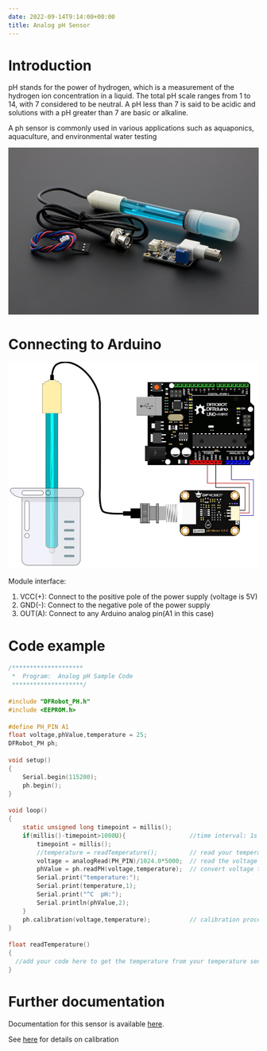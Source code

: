 ```yaml
---
date: 2022-09-14T9:14:00+00:00
title: Analog pH Sensor
---
```


# Introduction

pH stands for the power of hydrogen, which is a measurement of the hydrogen ion concentration in a liquid. The total pH scale ranges from 1 to 14, with 7 considered to be neutral. A pH less than 7 is said to be acidic and solutions with a pH greater than 7 are basic or alkaline.

A ph sensor is commonly used in various applications such as aquaponics, aquaculture, and environmental water testing
                    
![ph](img/ph.jpg)


                 
# Connecting to Arduino

![phw](img/phw.jpg)

Module interface:
1. VCC(+): Connect to the positive pole of the power supply (voltage is 5V)
2. GND(-): Connect to the negative pole of the power supply
3. OUT(A): Connect to any Arduino analog pin(A1 in this case)
                    
# Code example

```c
/********************
 *  Program:  Analog pH Sample Code
 ********************/

#include "DFRobot_PH.h"
#include <EEPROM.h>

#define PH_PIN A1
float voltage,phValue,temperature = 25;
DFRobot_PH ph;

void setup()
{
    Serial.begin(115200);  
    ph.begin();
}

void loop()
{
    static unsigned long timepoint = millis();
    if(millis()-timepoint>1000U){                  //time interval: 1s
        timepoint = millis();
        //temperature = readTemperature();         // read your temperature sensor to execute temperature compensation
        voltage = analogRead(PH_PIN)/1024.0*5000;  // read the voltage
        phValue = ph.readPH(voltage,temperature);  // convert voltage to pH with temperature compensation
        Serial.print("temperature:");
        Serial.print(temperature,1);
        Serial.print("^C  pH:");
        Serial.println(phValue,2);
    }
    ph.calibration(voltage,temperature);           // calibration process by Serail CMD
}

float readTemperature()
{
  //add your code here to get the temperature from your temperature sensor
}
```

# Further documentation

Documentation for this sensor is available [here](https://wiki.dfrobot.com/Gravity__Analog_pH_Sensor_Meter_Kit_V2_SKU_SEN0161-V2).

See [here](https://www.youtube.com/watch?v=9EIbTbh80gA&ab_channel=DavyWybiral) for details on calibration
